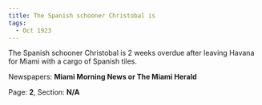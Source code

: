 ```yaml
---  
title: The Spanish schooner Christobal is  
tags:  
  - Oct 1923  
---  
```

  
The Spanish schooner Christobal is 2 weeks overdue after leaving Havana for Miami with a cargo of Spanish tiles.  
  
Newspapers: **Miami Morning News or The Miami Herald**  
  
Page: **2**, Section: **N/A** 
